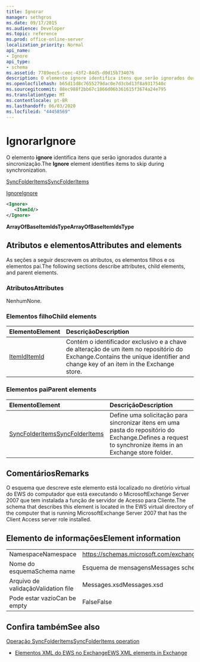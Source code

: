 ```yaml
---
title: Ignorar
manager: sethgros
ms.date: 09/17/2015
ms.audience: Developer
ms.topic: reference
ms.prod: office-online-server
localization_priority: Normal
api_name:
- Ignore
api_type:
- schema
ms.assetid: 7789eec5-ceec-43f2-84d5-d0d15b734076
description: O elemento ignore identifica itens que serão ignorados durante a sincronização.
ms.openlocfilehash: b65d11d8c7655279dac0e7d3cbd13f8a9317540c
ms.sourcegitcommit: 88ec988f2bb67c1866d06b361615f3674a24e795
ms.translationtype: MT
ms.contentlocale: pt-BR
ms.lasthandoff: 06/03/2020
ms.locfileid: "44458569"
---
```

# <a name="ignore"></a><span data-ttu-id="c8820-103">Ignorar</span><span class="sxs-lookup"><span data-stu-id="c8820-103">Ignore</span></span>

<span data-ttu-id="c8820-104">O elemento **ignore** identifica itens que serão ignorados durante a sincronização.</span><span class="sxs-lookup"><span data-stu-id="c8820-104">The **Ignore** element identifies items to skip during synchronization.</span></span> 
  
[<span data-ttu-id="c8820-105">SyncFolderItems</span><span class="sxs-lookup"><span data-stu-id="c8820-105">SyncFolderItems</span></span>](syncfolderitems.md)
  
[<span data-ttu-id="c8820-106">Ignore</span><span class="sxs-lookup"><span data-stu-id="c8820-106">Ignore</span></span>](ignore.md)
  
```xml
<Ignore>
   <ItemId/>
</Ignore>
```

 <span data-ttu-id="c8820-107">**ArrayOfBaseItemIdsType**</span><span class="sxs-lookup"><span data-stu-id="c8820-107">**ArrayOfBaseItemIdsType**</span></span>
## <a name="attributes-and-elements"></a><span data-ttu-id="c8820-108">Atributos e elementos</span><span class="sxs-lookup"><span data-stu-id="c8820-108">Attributes and elements</span></span>

<span data-ttu-id="c8820-109">As seções a seguir descrevem os atributos, os elementos filhos e os elementos pai.</span><span class="sxs-lookup"><span data-stu-id="c8820-109">The following sections describe attributes, child elements, and parent elements.</span></span>
  
### <a name="attributes"></a><span data-ttu-id="c8820-110">Atributos</span><span class="sxs-lookup"><span data-stu-id="c8820-110">Attributes</span></span>

<span data-ttu-id="c8820-111">Nenhum</span><span class="sxs-lookup"><span data-stu-id="c8820-111">None.</span></span>
  
### <a name="child-elements"></a><span data-ttu-id="c8820-112">Elementos filho</span><span class="sxs-lookup"><span data-stu-id="c8820-112">Child elements</span></span>

|<span data-ttu-id="c8820-113">**Elemento**</span><span class="sxs-lookup"><span data-stu-id="c8820-113">**Element**</span></span>|<span data-ttu-id="c8820-114">**Descrição**</span><span class="sxs-lookup"><span data-stu-id="c8820-114">**Description**</span></span>|
|:-----|:-----|
|[<span data-ttu-id="c8820-115">ItemId</span><span class="sxs-lookup"><span data-stu-id="c8820-115">ItemId</span></span>](itemid.md) <br/> |<span data-ttu-id="c8820-116">Contém o identificador exclusivo e a chave de alteração de um item no repositório do Exchange.</span><span class="sxs-lookup"><span data-stu-id="c8820-116">Contains the unique identifier and change key of an item in the Exchange store.</span></span>  <br/> |
   
### <a name="parent-elements"></a><span data-ttu-id="c8820-117">Elementos pai</span><span class="sxs-lookup"><span data-stu-id="c8820-117">Parent elements</span></span>

|<span data-ttu-id="c8820-118">**Elemento**</span><span class="sxs-lookup"><span data-stu-id="c8820-118">**Element**</span></span>|<span data-ttu-id="c8820-119">**Descrição**</span><span class="sxs-lookup"><span data-stu-id="c8820-119">**Description**</span></span>|
|:-----|:-----|
|[<span data-ttu-id="c8820-120">SyncFolderItems</span><span class="sxs-lookup"><span data-stu-id="c8820-120">SyncFolderItems</span></span>](syncfolderitems.md) <br/> |<span data-ttu-id="c8820-121">Define uma solicitação para sincronizar itens em uma pasta do repositório do Exchange.</span><span class="sxs-lookup"><span data-stu-id="c8820-121">Defines a request to synchronize items in an Exchange store folder.</span></span>  <br/> |
   
## <a name="remarks"></a><span data-ttu-id="c8820-122">Comentários</span><span class="sxs-lookup"><span data-stu-id="c8820-122">Remarks</span></span>

<span data-ttu-id="c8820-123">O esquema que descreve este elemento está localizado no diretório virtual do EWS do computador que está executando o MicrosoftExchange Server 2007 que tem instalada a função de servidor de Acesso para Cliente.</span><span class="sxs-lookup"><span data-stu-id="c8820-123">The schema that describes this element is located in the EWS virtual directory of the computer that is running MicrosoftExchange Server 2007 that has the Client Access server role installed.</span></span>
  
## <a name="element-information"></a><span data-ttu-id="c8820-124">Elemento de informações</span><span class="sxs-lookup"><span data-stu-id="c8820-124">Element information</span></span>

|||
|:-----|:-----|
|<span data-ttu-id="c8820-125">Namespace</span><span class="sxs-lookup"><span data-stu-id="c8820-125">Namespace</span></span>  <br/> |https://schemas.microsoft.com/exchange/services/2006/messages  <br/> |
|<span data-ttu-id="c8820-126">Nome do esquema</span><span class="sxs-lookup"><span data-stu-id="c8820-126">Schema name</span></span>  <br/> |<span data-ttu-id="c8820-127">Esquema de mensagens</span><span class="sxs-lookup"><span data-stu-id="c8820-127">Messages schema</span></span>  <br/> |
|<span data-ttu-id="c8820-128">Arquivo de validação</span><span class="sxs-lookup"><span data-stu-id="c8820-128">Validation file</span></span>  <br/> |<span data-ttu-id="c8820-129">Messages.xsd</span><span class="sxs-lookup"><span data-stu-id="c8820-129">Messages.xsd</span></span>  <br/> |
|<span data-ttu-id="c8820-130">Pode estar vazio</span><span class="sxs-lookup"><span data-stu-id="c8820-130">Can be empty</span></span>  <br/> |<span data-ttu-id="c8820-131">False</span><span class="sxs-lookup"><span data-stu-id="c8820-131">False</span></span>  <br/> |
   
## <a name="see-also"></a><span data-ttu-id="c8820-132">Confira também</span><span class="sxs-lookup"><span data-stu-id="c8820-132">See also</span></span>



[<span data-ttu-id="c8820-133">Operação SyncFolderItems</span><span class="sxs-lookup"><span data-stu-id="c8820-133">SyncFolderItems operation</span></span>](syncfolderitems-operation.md)


- [<span data-ttu-id="c8820-134">Elementos XML do EWS no Exchange</span><span class="sxs-lookup"><span data-stu-id="c8820-134">EWS XML elements in Exchange</span></span>](ews-xml-elements-in-exchange.md)

